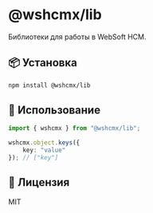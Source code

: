 # @wshcmx/lib

Библиотеки для работы в WebSoft HCM.

## 📦 Установка

```bash
npm install @wshcmx/lib
```

## 🚀 Использование

```ts
import { wshcmx } from "@wshcmx/lib";

wshcmx.object.keys({
    key: "value"
}); // ["key"]
```

## 📝 Лицензия
MIT